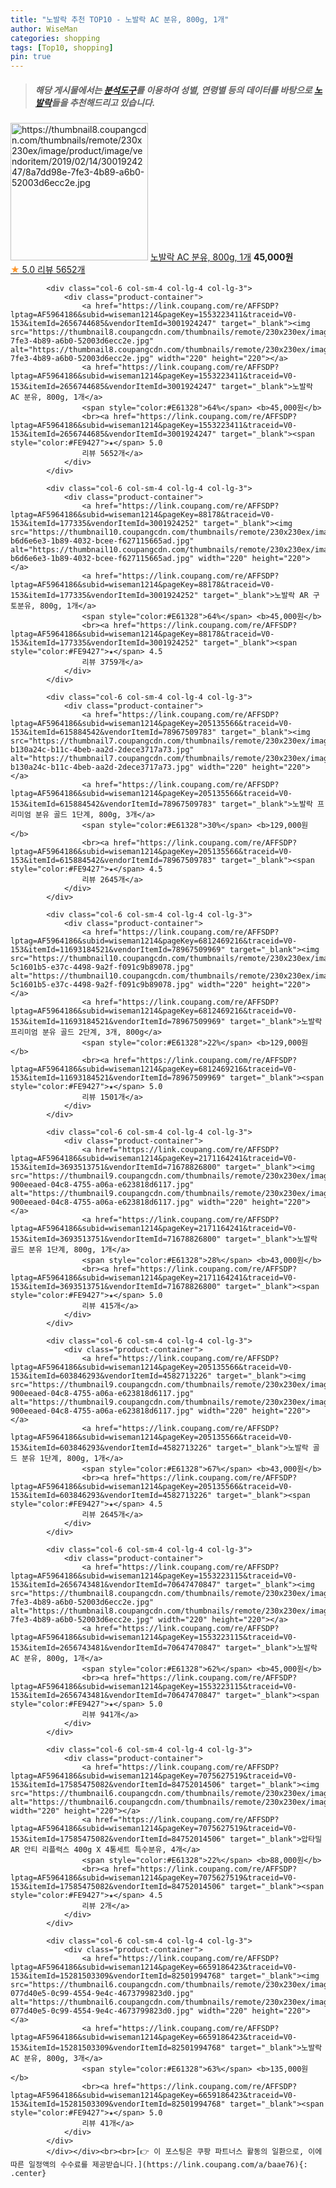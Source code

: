 ```yaml
---
title: "노발락 추천 TOP10 - 노발락 AC 분유, 800g, 1개"
author: WiseMan
categories: shopping
tags: [Top10, shopping]
pin: true
---
```


> ##### 해당 게시물에서는 [**분석도구**](https://itemscout.io/)를 이용하여 **성별**, **연령별** 등의 데이터를 바탕으로 [**노발락**](https://link.coupang.com/a/baae76)들을 추천해드리고 있습니다.
<div class="container"><div class="row">
            <div class="col-6 col-sm-4 col-lg-4 col-lg-3">
                <div class="product-container">
                    <a href="https://link.coupang.com/re/AFFSDP?lptag=AF5964186&subid=wiseman1214&pageKey=1553223411&traceid=V0-153&itemId=2656744685&vendorItemId=3001924247" target="_blank"><img src="https://thumbnail8.coupangcdn.com/thumbnails/remote/230x230ex/image/product/image/vendoritem/2019/02/14/3001924247/8a7dd98e-7fe3-4b89-a6b0-52003d6ecc2e.jpg" alt="https://thumbnail8.coupangcdn.com/thumbnails/remote/230x230ex/image/product/image/vendoritem/2019/02/14/3001924247/8a7dd98e-7fe3-4b89-a6b0-52003d6ecc2e.jpg" width="220" height="220"></a>
                    <a href="https://link.coupang.com/re/AFFSDP?lptag=AF5964186&subid=wiseman1214&pageKey=1553223411&traceid=V0-153&itemId=2656744685&vendorItemId=3001924247" target="_blank">노발락 AC 분유, 800g, 1개</a>
                    <span style="color:#E61328"></span> <b>45,000원</b>
                    <br><a href="https://link.coupang.com/re/AFFSDP?lptag=AF5964186&subid=wiseman1214&pageKey=1553223411&traceid=V0-153&itemId=2656744685&vendorItemId=3001924247" target="_blank"><span style="color:#FE9427">★</span> 5.0
                    리뷰 5652개</a>
                </div>
            </div>
            
            <div class="col-6 col-sm-4 col-lg-4 col-lg-3">
                <div class="product-container">
                    <a href="https://link.coupang.com/re/AFFSDP?lptag=AF5964186&subid=wiseman1214&pageKey=1553223411&traceid=V0-153&itemId=2656744685&vendorItemId=3001924247" target="_blank"><img src="https://thumbnail8.coupangcdn.com/thumbnails/remote/230x230ex/image/product/image/vendoritem/2019/02/14/3001924247/8a7dd98e-7fe3-4b89-a6b0-52003d6ecc2e.jpg" alt="https://thumbnail8.coupangcdn.com/thumbnails/remote/230x230ex/image/product/image/vendoritem/2019/02/14/3001924247/8a7dd98e-7fe3-4b89-a6b0-52003d6ecc2e.jpg" width="220" height="220"></a>
                    <a href="https://link.coupang.com/re/AFFSDP?lptag=AF5964186&subid=wiseman1214&pageKey=1553223411&traceid=V0-153&itemId=2656744685&vendorItemId=3001924247" target="_blank">노발락 AC 분유, 800g, 1개</a>
                    <span style="color:#E61328">64%</span> <b>45,000원</b>
                    <br><a href="https://link.coupang.com/re/AFFSDP?lptag=AF5964186&subid=wiseman1214&pageKey=1553223411&traceid=V0-153&itemId=2656744685&vendorItemId=3001924247" target="_blank"><span style="color:#FE9427">★</span> 5.0
                    리뷰 5652개</a>
                </div>
            </div>
            
            <div class="col-6 col-sm-4 col-lg-4 col-lg-3">
                <div class="product-container">
                    <a href="https://link.coupang.com/re/AFFSDP?lptag=AF5964186&subid=wiseman1214&pageKey=88178&traceid=V0-153&itemId=177335&vendorItemId=3001924252" target="_blank"><img src="https://thumbnail10.coupangcdn.com/thumbnails/remote/230x230ex/image/retail/images/4459554216094882-b6d6e6e3-1b89-4032-bcee-f627115665ad.jpg" alt="https://thumbnail10.coupangcdn.com/thumbnails/remote/230x230ex/image/retail/images/4459554216094882-b6d6e6e3-1b89-4032-bcee-f627115665ad.jpg" width="220" height="220"></a>
                    <a href="https://link.coupang.com/re/AFFSDP?lptag=AF5964186&subid=wiseman1214&pageKey=88178&traceid=V0-153&itemId=177335&vendorItemId=3001924252" target="_blank">노발락 AR 구토분유, 800g, 1개</a>
                    <span style="color:#E61328">64%</span> <b>45,000원</b>
                    <br><a href="https://link.coupang.com/re/AFFSDP?lptag=AF5964186&subid=wiseman1214&pageKey=88178&traceid=V0-153&itemId=177335&vendorItemId=3001924252" target="_blank"><span style="color:#FE9427">★</span> 4.5
                    리뷰 3759개</a>
                </div>
            </div>
            
            <div class="col-6 col-sm-4 col-lg-4 col-lg-3">
                <div class="product-container">
                    <a href="https://link.coupang.com/re/AFFSDP?lptag=AF5964186&subid=wiseman1214&pageKey=205135566&traceid=V0-153&itemId=615884542&vendorItemId=78967509783" target="_blank"><img src="https://thumbnail7.coupangcdn.com/thumbnails/remote/230x230ex/image/retail/images/56926098804477-b130a24c-b11c-4beb-aa2d-2dece3717a73.jpg" alt="https://thumbnail7.coupangcdn.com/thumbnails/remote/230x230ex/image/retail/images/56926098804477-b130a24c-b11c-4beb-aa2d-2dece3717a73.jpg" width="220" height="220"></a>
                    <a href="https://link.coupang.com/re/AFFSDP?lptag=AF5964186&subid=wiseman1214&pageKey=205135566&traceid=V0-153&itemId=615884542&vendorItemId=78967509783" target="_blank">노발락 프리미엄 분유 골드 1단계, 800g, 3개</a>
                    <span style="color:#E61328">30%</span> <b>129,000원</b>
                    <br><a href="https://link.coupang.com/re/AFFSDP?lptag=AF5964186&subid=wiseman1214&pageKey=205135566&traceid=V0-153&itemId=615884542&vendorItemId=78967509783" target="_blank"><span style="color:#FE9427">★</span> 4.5
                    리뷰 2645개</a>
                </div>
            </div>
            
            <div class="col-6 col-sm-4 col-lg-4 col-lg-3">
                <div class="product-container">
                    <a href="https://link.coupang.com/re/AFFSDP?lptag=AF5964186&subid=wiseman1214&pageKey=6812469216&traceid=V0-153&itemId=11693184521&vendorItemId=78967509969" target="_blank"><img src="https://thumbnail10.coupangcdn.com/thumbnails/remote/230x230ex/image/retail/images/5285888292729600-5c1601b5-e37c-4498-9a2f-f091c9b89078.jpg" alt="https://thumbnail10.coupangcdn.com/thumbnails/remote/230x230ex/image/retail/images/5285888292729600-5c1601b5-e37c-4498-9a2f-f091c9b89078.jpg" width="220" height="220"></a>
                    <a href="https://link.coupang.com/re/AFFSDP?lptag=AF5964186&subid=wiseman1214&pageKey=6812469216&traceid=V0-153&itemId=11693184521&vendorItemId=78967509969" target="_blank">노발락 프리미엄 분유 골드 2단계, 3개, 800g</a>
                    <span style="color:#E61328">22%</span> <b>129,000원</b>
                    <br><a href="https://link.coupang.com/re/AFFSDP?lptag=AF5964186&subid=wiseman1214&pageKey=6812469216&traceid=V0-153&itemId=11693184521&vendorItemId=78967509969" target="_blank"><span style="color:#FE9427">★</span> 5.0
                    리뷰 1501개</a>
                </div>
            </div>
            
            <div class="col-6 col-sm-4 col-lg-4 col-lg-3">
                <div class="product-container">
                    <a href="https://link.coupang.com/re/AFFSDP?lptag=AF5964186&subid=wiseman1214&pageKey=2171164241&traceid=V0-153&itemId=3693513751&vendorItemId=71678826800" target="_blank"><img src="https://thumbnail9.coupangcdn.com/thumbnails/remote/230x230ex/image/retail/images/4459582090517251-900eeaed-04c8-4755-a06a-e623818d6117.jpg" alt="https://thumbnail9.coupangcdn.com/thumbnails/remote/230x230ex/image/retail/images/4459582090517251-900eeaed-04c8-4755-a06a-e623818d6117.jpg" width="220" height="220"></a>
                    <a href="https://link.coupang.com/re/AFFSDP?lptag=AF5964186&subid=wiseman1214&pageKey=2171164241&traceid=V0-153&itemId=3693513751&vendorItemId=71678826800" target="_blank">노발락 골드 분유 1단계, 800g, 1개</a>
                    <span style="color:#E61328">28%</span> <b>43,000원</b>
                    <br><a href="https://link.coupang.com/re/AFFSDP?lptag=AF5964186&subid=wiseman1214&pageKey=2171164241&traceid=V0-153&itemId=3693513751&vendorItemId=71678826800" target="_blank"><span style="color:#FE9427">★</span> 5.0
                    리뷰 415개</a>
                </div>
            </div>
            
            <div class="col-6 col-sm-4 col-lg-4 col-lg-3">
                <div class="product-container">
                    <a href="https://link.coupang.com/re/AFFSDP?lptag=AF5964186&subid=wiseman1214&pageKey=205135566&traceid=V0-153&itemId=603846293&vendorItemId=4582713226" target="_blank"><img src="https://thumbnail9.coupangcdn.com/thumbnails/remote/230x230ex/image/retail/images/4459582090517251-900eeaed-04c8-4755-a06a-e623818d6117.jpg" alt="https://thumbnail9.coupangcdn.com/thumbnails/remote/230x230ex/image/retail/images/4459582090517251-900eeaed-04c8-4755-a06a-e623818d6117.jpg" width="220" height="220"></a>
                    <a href="https://link.coupang.com/re/AFFSDP?lptag=AF5964186&subid=wiseman1214&pageKey=205135566&traceid=V0-153&itemId=603846293&vendorItemId=4582713226" target="_blank">노발락 골드 분유 1단계, 800g, 1개</a>
                    <span style="color:#E61328">67%</span> <b>43,000원</b>
                    <br><a href="https://link.coupang.com/re/AFFSDP?lptag=AF5964186&subid=wiseman1214&pageKey=205135566&traceid=V0-153&itemId=603846293&vendorItemId=4582713226" target="_blank"><span style="color:#FE9427">★</span> 4.5
                    리뷰 2645개</a>
                </div>
            </div>
            
            <div class="col-6 col-sm-4 col-lg-4 col-lg-3">
                <div class="product-container">
                    <a href="https://link.coupang.com/re/AFFSDP?lptag=AF5964186&subid=wiseman1214&pageKey=1553223115&traceid=V0-153&itemId=2656743481&vendorItemId=70647470847" target="_blank"><img src="https://thumbnail8.coupangcdn.com/thumbnails/remote/230x230ex/image/product/image/vendoritem/2019/02/14/3001924247/8a7dd98e-7fe3-4b89-a6b0-52003d6ecc2e.jpg" alt="https://thumbnail8.coupangcdn.com/thumbnails/remote/230x230ex/image/product/image/vendoritem/2019/02/14/3001924247/8a7dd98e-7fe3-4b89-a6b0-52003d6ecc2e.jpg" width="220" height="220"></a>
                    <a href="https://link.coupang.com/re/AFFSDP?lptag=AF5964186&subid=wiseman1214&pageKey=1553223115&traceid=V0-153&itemId=2656743481&vendorItemId=70647470847" target="_blank">노발락 AC 분유, 800g, 1개</a>
                    <span style="color:#E61328">62%</span> <b>45,000원</b>
                    <br><a href="https://link.coupang.com/re/AFFSDP?lptag=AF5964186&subid=wiseman1214&pageKey=1553223115&traceid=V0-153&itemId=2656743481&vendorItemId=70647470847" target="_blank"><span style="color:#FE9427">★</span> 5.0
                    리뷰 941개</a>
                </div>
            </div>
            
            <div class="col-6 col-sm-4 col-lg-4 col-lg-3">
                <div class="product-container">
                    <a href="https://link.coupang.com/re/AFFSDP?lptag=AF5964186&subid=wiseman1214&pageKey=7075627519&traceid=V0-153&itemId=17585475082&vendorItemId=84752014506" target="_blank"><img src="https://thumbnail6.coupangcdn.com/thumbnails/remote/230x230ex/image/vendor_inventory/bc98/f050c940cf7c005b3e78878c4247c71ff595c1871568d890cdafc3a1d080.jpg" alt="https://thumbnail6.coupangcdn.com/thumbnails/remote/230x230ex/image/vendor_inventory/bc98/f050c940cf7c005b3e78878c4247c71ff595c1871568d890cdafc3a1d080.jpg" width="220" height="220"></a>
                    <a href="https://link.coupang.com/re/AFFSDP?lptag=AF5964186&subid=wiseman1214&pageKey=7075627519&traceid=V0-153&itemId=17585475082&vendorItemId=84752014506" target="_blank">압타밀 AR 안티 리플럭스 400g X 4통세트 특수분유, 4개</a>
                    <span style="color:#E61328">22%</span> <b>88,000원</b>
                    <br><a href="https://link.coupang.com/re/AFFSDP?lptag=AF5964186&subid=wiseman1214&pageKey=7075627519&traceid=V0-153&itemId=17585475082&vendorItemId=84752014506" target="_blank"><span style="color:#FE9427">★</span> 4.5
                    리뷰 2개</a>
                </div>
            </div>
            
            <div class="col-6 col-sm-4 col-lg-4 col-lg-3">
                <div class="product-container">
                    <a href="https://link.coupang.com/re/AFFSDP?lptag=AF5964186&subid=wiseman1214&pageKey=6659186423&traceid=V0-153&itemId=15281503309&vendorItemId=82501994768" target="_blank"><img src="https://thumbnail6.coupangcdn.com/thumbnails/remote/230x230ex/image/retail/images/88727810096561-077d40e5-0c99-4554-9e4c-4673799823d0.jpg" alt="https://thumbnail6.coupangcdn.com/thumbnails/remote/230x230ex/image/retail/images/88727810096561-077d40e5-0c99-4554-9e4c-4673799823d0.jpg" width="220" height="220"></a>
                    <a href="https://link.coupang.com/re/AFFSDP?lptag=AF5964186&subid=wiseman1214&pageKey=6659186423&traceid=V0-153&itemId=15281503309&vendorItemId=82501994768" target="_blank">노발락 AC 분유, 800g, 3개</a>
                    <span style="color:#E61328">63%</span> <b>135,000원</b>
                    <br><a href="https://link.coupang.com/re/AFFSDP?lptag=AF5964186&subid=wiseman1214&pageKey=6659186423&traceid=V0-153&itemId=15281503309&vendorItemId=82501994768" target="_blank"><span style="color:#FE9427">★</span> 5.0
                    리뷰 41개</a>
                </div>
            </div>
            </div></div><br><br>[👉 이 포스팅은 쿠팡 파트너스 활동의 일환으로, 이에 따른 일정액의 수수료를 제공받습니다.](https://link.coupang.com/a/baae76){: .center}